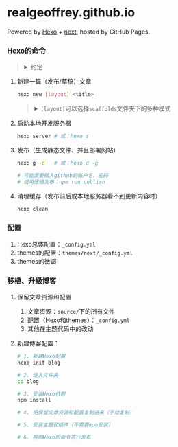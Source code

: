 # realgeoffrey.github.io
Powered by [Hexo](https://github.com/hexojs/hexo) + [next](https://github.com/theme-next/hexo-theme-next), hosted by GitHub Pages.

### Hexo的命令
><details>
><summary>约定</summary>
>
>1. `[内容]`选填；`<内容>`必填。
>2. 以下命令需要进入`blog`路径中进行（`cd blog`）。
></details>

1. 新建一篇（发布/草稿）文章

    ```bash
    hexo new [layout] <title>
    ```
    ><details>
    ><summary><code>[layout]</code>可以选择<code>scaffolds</code>文件夹下的多种模式</summary>
    >
    >1. `post`：发布
    >2. `draft`：草稿，不会发布。（需要用命令`hexo publish <filename>`把`_drafts`移动到`_posts`）
    ></details>
2. 启动本地开发服务器

    ```bash
    hexo server # 或：hexo s
    ```
3. 发布（生成静态文件、并且部署网站）

    ```bash
    hexo g -d   # 或：hexo d -g
    
    # 可能需要输入github的账户名、密码
    # 或用压缩发布：npm run publish
    ```
4. 清理缓存（发布前后或本地服务器看不到更新内容时）

   ```bash
   hexo clean
   ```

### 配置
1. Hexo总体配置：`_config.yml`
2. themes的配置：`themes/next/_config.yml`
3. themes的微调

### 移植、升级博客
1. 保留文章资源和配置

    1. 文章资源：`source/`下的所有文件
    2. 配置（Hexo和themes）：`_config.yml`
    3. 其他在主题代码中的改动
2. 新建博客配置：

    ```bash
    # 1. 新建Hexo配置
    hexo init blog
    
    # 2. 进入文件夹
    cd blog
    
    # 3. 安装Hexo依赖
    npm install
    
    # 4. 把保留文章资源和配置复制进来（手动复制）
    
    # 5. 安装主题和插件（不需要npm安装）

    # 6. 按照Hexo的命令进行发布
    ```
